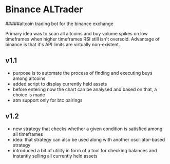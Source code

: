 # Binance ALTrader

#####altcoin trading bot for the binance exchange
 
Primary idea was to scan all altcoins and buy volume spikes on low 
timeframes when higher timeframes RSI still isn't oversold.
Advantage of binance is that it's API limits are virtually non-existent.

v1.1
-
- purpose is to automate the process of finding and executing buys among altcoins
- added script to display currently held assets
- before entering now the chart can be analysed and based on that, 
a choice is made
- atm support only for btc pairings

v1.2
- 
- new strategy that checks whether a given condition is satisfied among
 all timeframes
- idea: that strategy can also be used along with another oscillator-based strategy
- introduced a bit of utility in form of a tool for checking balances and 
instantly selling all currently held assets
